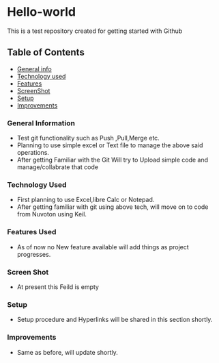 # Hello-world
This is a test repository created for getting started with Github

## Table of Contents
* [General info](#general-information)
* [Technology used](#technology-used)
* [Features](#Features-used)
* [ScreenShot](#Screen-Shot)
* [Setup](#Setup)
* [Improvements](#Improvements)

### General Information
- Test git functionality such as Push ,Pull,Merge etc.
- Planning to use simple excel or Text file to manage the above said operations.
- After getting Familiar with the Git Will try to Upload simple code and manage/collabrate that code

### Technology Used
- First planning to use Excel,libre Calc or Notepad.
- After getting familiar with git using above tech, will move on to code from Nuvoton using Keil.

### Features Used
- As of now no New feature available will add things as project progresses.

### Screen Shot
- At present this Feild is empty

### Setup
- Setup procedure and Hyperlinks will be shared in this section shortly.

### Improvements

- Same as before, will update shortly.
 
